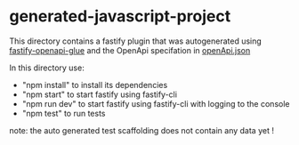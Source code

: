 # generated-javascript-project

This directory contains a fastify plugin that was autogenerated using 
[fastify-openapi-glue](https://github.com/seriousme/fastify-openapi-glue) and 
the OpenApi specifation in [openApi.json](openApi.json)

In this directory use:
+ "npm install" to install its dependencies
+ "npm start" to start fastify using fastify-cli
+ "npm run dev" to start fastify using fastify-cli with logging to the console
+ "npm test" to run tests

note: the auto generated test scaffolding does not contain any data yet !

